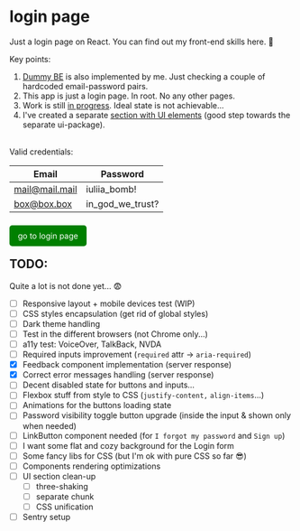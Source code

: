 # login page

Just a login page on React. You can find out my front-end skills here. 🙂

Key points:

1. [Dummy BE](https://github.com/umyar/be-autocomplete/blob/master/src/routes/login.ts) is also implemented by me. Just checking a couple of hardcoded email-password pairs.
2. This app is just a login page. In root. No any other pages.
3. Work is still [in progress](https://github.com/umyar/login/tree/master?tab=readme-ov-file#todo). Ideal state is not achievable...
4. I've created a separate [section with UI elements](https://github.com/umyar/login/tree/master/src/ui) (good step towards the separate ui-package).

<br>
Valid credentials:

| Email          | Password         |
| -------------- | ---------------- |
| mail@mail.mail | iuliia_bomb!     |
| box@box.box    | in_god_we_trust? |

<br>

<a href="https://login-three-drab.vercel.app/" style="padding:10px 15px; background-color:green; color:white; border:none; border-radius:5px; text-decoration:none;">
  go to login page
</a>

## TODO:

Quite a lot is not done yet... 😨

- [ ] Responsive layout + mobile devices test (WIP)
- [ ] CSS styles encapsulation (get rid of global styles)
- [ ] Dark theme handling
- [ ] Test in the different browsers (not Chrome only...)
- [ ] a11y test: VoiceOver, TalkBack, NVDA
- [ ] Required inputs improvement (`required` attr -> `aria-required`)
- [x] Feedback component implementation (server response)
- [x] Correct error messages handling (server response)
- [ ] Decent disabled state for buttons and inputs...
- [ ] Flexbox stuff from style to CSS (`justify-content,` `align-items`...)
- [ ] Animations for the buttons loading state
- [ ] Password visibility toggle button upgrade (inside the input & shown only when needed)
- [ ] LinkButton component needed (for `I forgot my password` and `Sign up`)
- [ ] I want some flat and cozy background for the Login form
- [ ] Some fancy libs for CSS (but I'm ok with pure CSS so far 😎)
- [ ] Components rendering optimizations
- [ ] UI section clean-up
  - [ ] three-shaking
  - [ ] separate chunk
  - [ ] CSS unification
- [ ] Sentry setup
